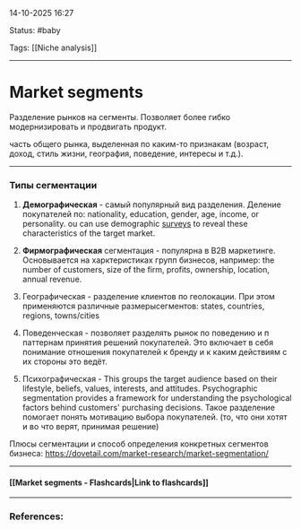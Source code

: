 
14-10-2025 16:27

Status: #baby 

Tags: [[Niche analysis]]

---
# Market segments


Разделение рынков на сегменты. Позволяет более гибко модернизировать и продвигать продукт.

часть общего рынка, выделенная по каким-то признакам (возраст, доход, стиль жизни, география, поведение, интересы и т.д.).

---

### Типы сегментации

1. **Демографическая** - самый популярный вид разделения. Деление покупателей по: nationality, education, gender, age, income, or personality. ou can use demographic [surveys](https://dovetail.com/surveys/) to reveal these characteristics of the target market.

2. **Фирмографическая** сегментация - популярна в B2B маркетинге. Основывается на харктеристиках групп бизнесов, например: the number of customers, size of the firm, profits, ownership, location, annual revenue.

3. Географическая - разделение клиентов по геолокации. При этом применяются различные размерысегментов:  states, countries, regions, towns/cities

4. Поведенческая - позволяет разделять рынок по поведению и п паттернам принятия решений покупателей. Это включает в себя понимание отношения покупателей к бренду и к каким действиям с их стороны это ведёт.

5. Психографическая - This groups the target audience based on their lifestyle, beliefs, values, interests, and attitudes. Psychographic segmentation provides a framework for understanding the psychological factors behind customers' purchasing decisions. Такое разделение помогает понять мотивацию выбора покупателей. (то, что они хотят и во что верят, принимая решение)



Плюсы сегментации и способ определения конкретных сегментов бизнеса:
https://dovetail.com/market-research/market-segmentation/


----
#### [[Market segments - Flashcards|Link to flashcards]]



---
### References:

